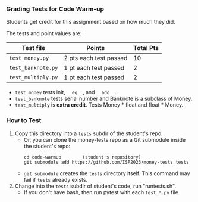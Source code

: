 ### Grading Tests for Code Warm-up

Students get credit for this assignment based on how much they did.

The tests and point values are:

| Test file         | Points                 | Total Pts
|-------------------|------------------------|----------
| `test_money.py`   | 2 pts each test passed | 10
| `test_banknote.py`| 1 pt each test passed  |  2
| `test_multiply.py`| 1 pt each test passed  |  2

* `test_money` tests init, `__eq__`, and `__add__`.
* `test_banknote` tests serial number and Banknote is a subclass of Money.
* `test_multiply` is **extra credit**. Tests Money \* float and float \* Money.

### How to Test

1. Copy this directory into a `tests` subdir of the student's repo.
   - Or, you can clone the money-tests repo as a Git submodule inside the student's repo:
     ```
     cd code-warmup        (student's repository)
     git submodule add https://github.com/ISP2023/money-tests tests
     ```
   - `git submodule` creates the `tests` directory itself. This command may fail if `tests` already exists.
2. Change into the `tests` subdir of student's code, run "runtests.sh".  
   - If you don't have bash, then run pytest with each `test_*.py` file.


